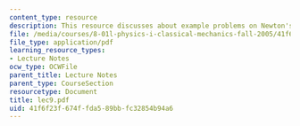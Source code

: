 ```yaml
---
content_type: resource
description: This resource discusses about example problems on Newton's laws.
file: /media/courses/8-01l-physics-i-classical-mechanics-fall-2005/41f6f23f674ffda589bbfc32854b94a6_lec9.pdf
file_type: application/pdf
learning_resource_types:
- Lecture Notes
ocw_type: OCWFile
parent_title: Lecture Notes
parent_type: CourseSection
resourcetype: Document
title: lec9.pdf
uid: 41f6f23f-674f-fda5-89bb-fc32854b94a6
---
```

